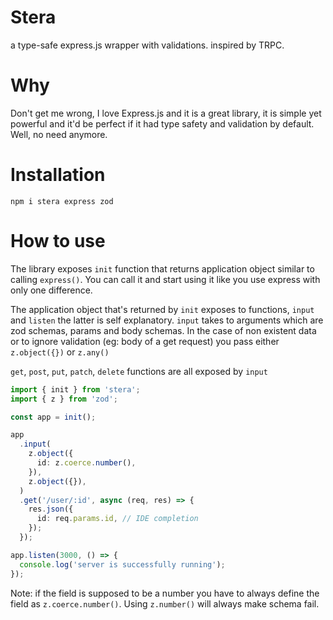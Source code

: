 # Stera

a type-safe express.js wrapper with validations. inspired by TRPC.

# Why

Don't get me wrong, I love Express.js and it is a great library, it is simple yet powerful and it'd be perfect if it had type safety and validation by default. Well, no need anymore.

# Installation

```shell
npm i stera express zod
```

# How to use

The library exposes `init` function that returns application object similar to calling `express()`. You can call it and start using it like you use express with only one difference.

The application object that's returned by `init` exposes to functions, `input` and `listen` the latter is self explanatory. `input` takes to arguments which are zod schemas, params and body schemas. In the case of non existent data or to ignore validation (eg: body of a get request) you pass either `z.object({})` or `z.any()`

`get`, `post`, `put`, `patch`, `delete` functions are all exposed by `input`

```typescript
import { init } from 'stera';
import { z } from 'zod';

const app = init();

app
  .input(
    z.object({
      id: z.coerce.number(),
    }),
    z.object({}),
  )
  .get('/user/:id', async (req, res) => {
    res.json({
      id: req.params.id, // IDE completion
    });
  });

app.listen(3000, () => {
  console.log('server is successfully running');
});
```

Note: if the field is supposed to be a number you have to always define the field as `z.coerce.number()`. Using `z.number()` will always make schema fail.
